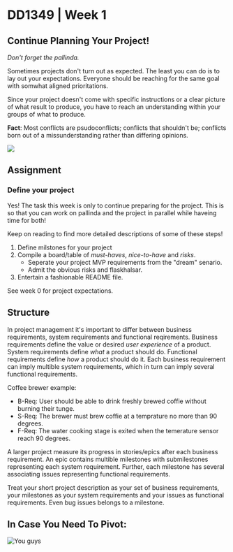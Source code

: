 # DD1349 | Week 1
## Continue Planning Your Project!
_Don't forget the pallinda._

Sometimes projects don't turn out as expected. The least you can do is to lay out your expectations. Everyone should be reaching for the same goal with somwhat aligned prioritations.

Since your project doesn't come with specific instructions or a clear picture of what result to produce, you have to reach an understanding within your groups of what to produce. 

**Fact**: Most conflicts are psudoconflicts; conflicts that shouldn't be; conflicts born out of a missunderstanding rather than differing opinions.

![](https://external-content.duckduckgo.com/iu/?u=https%3A%2F%2Fpbs.twimg.com%2Fmedia%2FBdfAEaRCIAACcaO.png&f=1&nofb=1)


## Assignment
### Define your project
Yes! The task this week is only to continue preparing for the project. This is so that you can work on pallinda and the project in parallel while haveing time for both!

Keep on reading to find more detailed descriptions of some of these steps!

1. Define milstones for your project
2. Compile a board/table of _must-haves_, _nice-to-have_ and _risks_.
   - Seperate your project MVP requirements from the "dream" senario.
   - Admit the obvious risks and flaskhalsar. 
3. Entertain a fashionable README file.

See week 0 for project expectations.

## Structure

In project management it's important to differ between business requirements, system requirements and functional reqirements. Business requirements define the value or desired _user experience_ of a product. System requirements define _what_ a product should do. Functional requirements define _how_ a product should do it. Each business requirement can imply multible system requirements, which in turn can imply several functional requirements.

Coffee brewer example:
- B-Req: User should be able to drink freshly brewed coffie without burning their tunge.
- S-Req: The brewer must brew coffie at a temprature no more than 90 degrees.
- F-Req: The water cooking stage is exited when the temerature sensor reach 90 degrees. 

A larger project measure its progress in stories/epics after each business requirement. An epic contains multible milestones with submilestones representing each system requirement. Further, each milestone has several associating issues representing functional requirements.

Treat your short project description as your set of business requirements, your milestones as your system requirements and your issues as functional requirements. Even bug issues belongs to a milestone.

## In Case You Need To Pivot:

![You guys](https://i.kym-cdn.com/entries/icons/facebook/000/007/469/sawdust.jpg)
